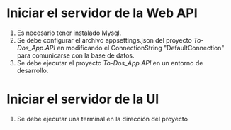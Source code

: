 # Iniciar el servidor de la Web API
1. Es necesario tener instalado Mysql.
2. Se debe configurar el archivo appsettings.json del proyecto *To-Dos_App.API* en modificando el ConnectionString "DefaultConnection" para comunicarse con la base de datos.
3. Se debe ejecutar el proyecto *To-Dos_App.API* en un entorno de desarrollo.
# Iniciar el servidor de la UI
1. Se debe ejecutar una terminal en la dirección del proyecto 
